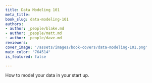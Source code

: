 ```yaml
---
title: Data Modeling 101
meta_title:
book_slug: data-modeling-101
authors:
- author: _people/blake.md
- author: _people/matt.md
- author: _people/dave.md
reviewers:
cover_image: '/assets/images/book-covers/data-modeling-101.png'
main_color: "764514"
is_featured: false

---
```

How to model your data in your start up.
